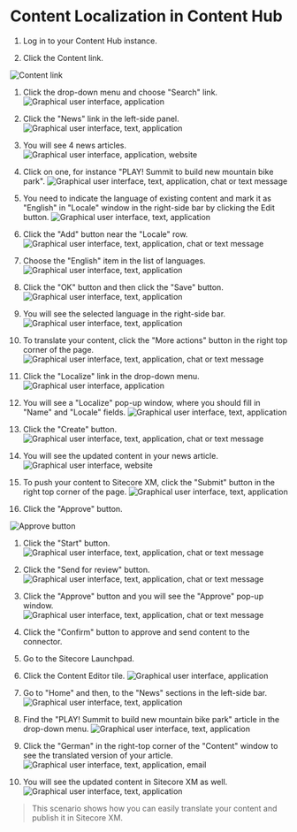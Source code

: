 # Content Localization in Content Hub

1. Log in to your Content Hub instance.

1. Click the Content link.

![Content link](./media/image1.png)

1. Click the drop-down menu and choose "Search" link.
![Graphical user interface, application](./media/image2.png)

1. Click the "News" link in the left-side panel.
![Graphical user interface, text, application](./media/image3.png)

1. You will see 4 news articles.
![Graphical user interface, application, website](./media/image4.png)

1. Click on one, for instance "PLAY! Summit to build new mountain bike park".
![Graphical user interface, text, application, chat or text message](./media/image5.png)

1. You need to indicate the language of existing content and mark it as "English" in "Locale" window in the right-side bar by clicking the Edit button.
![Graphical user interface, text, application](./media/image6.png)

1. Click the "Add" button near the "Locale" row.
![Graphical user interface, text, application, chat or text message](./media/image7.png)

1. Choose the "English" item in the list of languages.
![Graphical user interface, text, application](./media/image8.png)

1. Click the "OK" button and then click the "Save" button.
![Graphical user interface, text, application](./media/image9.png)

1. You will see the selected language in the right-side bar.
![Graphical user interface, text, application](./media/image10.png)

1. To translate your content, click the "More actions" button in the right top corner of the page.
![Graphical user interface, text, application, chat or text message](./media/image11.png)

1. Click the "Localize" link in the drop-down menu.
![Graphical user interface, application](./media/image12.png)

1. You will see a "Localize" pop-up window, where you should fill in "Name" and "Locale" fields.
![Graphical user interface, text, application](./media/image13.png)

1. Click the "Create" button.
![Graphical user interface, text, application, chat or text message](./media/image14.png)

1. You will see the updated content in your news article.
![Graphical user interface, website](./media/image15.png)

1. To push your content to Sitecore XM, click the "Submit" button in the right top corner of the page.
![Graphical user interface, text, application](./media/image16.png)

1. Click the "Approve" button.

![Approve button](./media/image17.png)

1. Click the "Start" button.
![Graphical user interface, text, application, chat or text message](./media/image18.png)

1. Click the "Send for review" button.
![Graphical user interface, text, application, chat or text message](./media/image19.png)

1. Click the "Approve" button and you will see the "Approve" pop-up
    window.
![Graphical user interface, text, application, chat or text message](./media/image20.png)

1. Click the "Confirm" button to approve and send content to the connector.

1. Go to the Sitecore Launchpad.

1. Click the Content Editor tile.
![Graphical user interface, application](./media/image21.png)

1. Go to "Home" and then, to the "News" sections in the left-side bar.
![Graphical user interface, text, application](./media/image22.png)

1. Find the "PLAY! Summit to build new mountain bike park" article in the drop-down menu.
![Graphical user interface, text, application](./media/image23.png)

1. Click the "German" in the right-top corner of the "Content" window to see the translated version of your article.
![Graphical user interface, text, application, email](./media/image24.png)

1. You will see the updated content in Sitecore XM as well.
![Graphical user interface, text, application](./media/image25.png)

> This scenario shows how you can easily translate your content and
> publish it in Sitecore XM.
